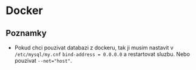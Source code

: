 # Docker

## Poznamky

* Pokud chci pouzivat databazi z dockeru, tak ji musim nastavit
  v `/etc/mysql/my.cnf` `bind-address = 0.0.0.0` a restartovat sluzbu.
  Nebo pouzivat `--net="host"`.
